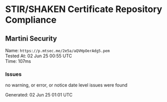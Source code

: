 # STIR/SHAKEN Certificate Repository Compliance

## Martini Security

Name: `https://p.mtsec.me/2e5a/aQVHpOerAdg5.pem`\
Tested At: 02 Jun 25 00:55 UTC\
Time: 107ms

### Issues

no warning, or error, or notice date level issues were found

Generated: 02 Jun 25 01:01 UTC